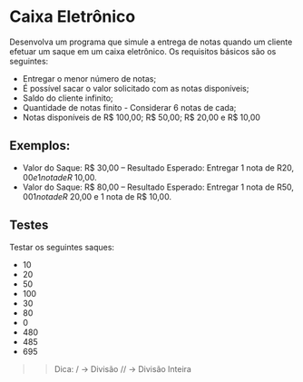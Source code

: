 # Caixa Eletrônico

Desenvolva um programa que simule a entrega de notas quando um cliente efetuar um saque em um caixa eletrônico. Os requisitos básicos são os seguintes:​

- Entregar o menor número de notas;​
- É possível sacar o valor solicitado com as notas disponíveis;​
- Saldo do cliente infinito;​
- Quantidade de notas finito - Considerar 6 notas de cada;​
- Notas disponíveis de R$ 100,00; R$ 50,00; R$ 20,00 e R$ 10,00​

## Exemplos:​

- Valor do Saque: R$ 30,00 – Resultado Esperado: Entregar 1 nota de R$20,00 e 1 nota de R$ 10,00.​
- Valor do Saque: R$ 80,00 – Resultado Esperado: Entregar 1 nota de R$50,00 1 nota de R$ 20,00 e 1 nota de R$ 10,00. ​​

## Testes

Testar os seguintes saques:

- 10
- 20
- 50
- 100
- 30
- 80
- 0
- 480
- 485
- 695

>> Dica:
 /  -> Divisão
 // -> Divisão Inteira 
